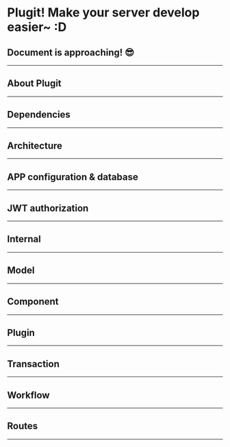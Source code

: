 # Plugit! Make your server develop easier~ :D

## Document is approaching! 😎
---
## About Plugit
---
## Dependencies
---
## Architecture
---
## APP configuration & database
---
## JWT authorization
---
## Internal
---
## Model
---
## Component
---
## Plugin
---
## Transaction
---
## Workflow
---
## Routes
---
